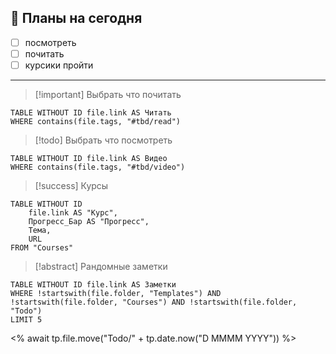 ## 📅 Планы на сегодня
- [ ] посмотреть
- [ ] почитать
- [ ] курсики пройти
 ---
> [!important] Выбрать что почитать
```dataview
TABLE WITHOUT ID file.link AS Читать
WHERE contains(file.tags, "#tbd/read")
```

> [!todo] Выбрать что посмотреть
```dataview
TABLE WITHOUT ID file.link AS Видео
WHERE contains(file.tags, "#tbd/video")
```

> [!success] Курсы

```dataview
TABLE WITHOUT ID 
	file.link AS "Курс",
	Прогресс_Бар AS "Прогресс",
	Тема,
	URL
FROM "Courses"
```


> [!abstract] Рандомные заметки
```dataview
TABLE WITHOUT ID file.link AS Заметки
WHERE !startswith(file.folder, "Templates") AND !startswith(file.folder, "Courses") AND !startswith(file.folder, "Todo")
LIMIT 5
```



<% await tp.file.move("Todo/" + tp.date.now("D MMMM YYYY")) %>
